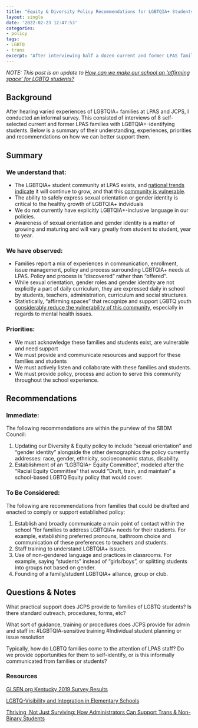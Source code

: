 ```yaml
---
title: "Equity & Diversity Policy Recommendations for LGBTQIA+ Students"
layout: single
date: '2022-02-23 12:47:53'
categories:
- policy
tags:
- LGBTQ
- trans
excerpt: "After interviewing half a dozen current and former LPAS families with LGBTQ students, here's what I found, and what I'm recommending to our council."
---
```


_NOTE: This post is an update to [How can we make our school an ‘affirming space’ for LGBTQ students?](https://benwilson.org/sbdm/policy/affirming-spaces-for-LGBTQ-students/)_


## Background ##
After hearing varied experiences of LGBTQIA+ families at LPAS and JCPS, I conducted an informal survey. This consisted of interviews of 8 self-selected current and former LPAS families with LGBTQIA+-identifying students. Below is a summary of their understanding, experiences, priorities and recommendations on how we can better support them.

## Summary ##
### We understand that: ###
- The LGBTQIA+ student community at LPAS exists, and [national trends indicate](https://www.ncbi.nlm.nih.gov/pmc/articles/PMC5508189/) it will continue to grow, and that this [community is vulnerable](https://www.thetrevorproject.org/survey-2021/).
- The ability to safely express sexual orientation or gender identity is critical to the healthy growth of LGBTQIA+ indviduals
- We do not currently have explicitly LGBTQIA+-inclusive language in our policies.
- Awareness of sexual orientation and gender identity is a matter of growing and maturing and will vary greatly from student to student, year to year.

### We have observed: ###
- Families report a mix of experiences in communication, enrollment, issue management, policy and process surrounding LGBTQIA+ needs at LPAS. Policy and process is “discovered” rather than “offered”.
- While sexual orientation, gender roles and gender identity are not explicitly a part of daily curriculum, they are expressed daily in school by students, teachers, administration, curriculum and social structures.
- Statistically, “affirming spaces” that recognize and support LGBTQ youth [considerably reduce the vulnerability of this community](https://www.thetrevorproject.org/survey-2021/), especially in regards to mental health issues.

### Priorities: ###
- We must acknowledge these families and students exist, are vulnerable and need support
- We must provide and communicate resources and support for these families and students
- We must actively listen and collaborate with these families and students.
- We must provide policy, process and action to serve this community throughout the school experience.

## Recommendations ##
### Immediate: ###
The following recommendations are within the purview of the SBDM Council:

1. Updating our Diversity & Equity policy to include “sexual orientation” and “gender identity” alongside the other demographics the policy currently addresses: race, ​​gender, ethnicity, socioeconomic status, disability.
2. Establishment of an “LGBTQIA+ Equity Committee”, modeled after the “Racial Equity Committee” that would “Draft, train, and maintain” a school-based LGBTQ Equity policy that would cover.

### To Be Considered: ###
The following are recommendations from families that could be drafted and enacted to comply or support established policy:

1. Establish and broadly communicate a main point of contact within the school “for families to address LGBTQIA+ needs for their students. For example, establishing preferred pronouns, bathroom choice and communication of these preferences to teachers and students.
2. Staff training to understand LGBTQIA+ issues.
3. Use of non-gendered language and practices in classrooms. For example, saying “students” instead of “girls/boys”, or splitting students into groups not based on gender. 
4. Founding of a family/student LGBTQIA+ alliance, group or club.

## Questions & Notes ##

What practical support does JCPS provide to families of LGBTQ students? Is there standard outreach, procedures, forms, etc?

What sort of guidance, training or procedures does JCPS provide for admin and staff in: 
#LGBTQIA-sensitive training
#Individual student planning or issue resolution

Typically, how do LGBTQ families come to the attention of LPAS staff? Do we provide opportunities for them to self-identify, or is this informally communicated from families or students?

### Resources ###
[GLSEN.org Kentucky 2019 Survey Results](https://www.glsen.org/sites/default/files/2021-01/Kentucky-Snapshot-2019.pdf)

[LGBTQ-Visibility and Integration in Elementary Schools](https://www.glsen.org/activity/lgbtq-visibility-and-integration-elementary-schools)

[Thriving, Not Just Surviving: How Administrators Can Support Trans & Non-Binary Students](https://maec.org/webinar/thriving-not-just-surviving-how-administrators-can-support-trans-non-binary-students/)